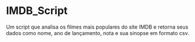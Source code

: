 # IMDB_Script
Um script que analisa os filmes mais populares do site IMDB e retorna seus dados como nome, ano de lançamento, nota e sua sinopse em formato csv.
